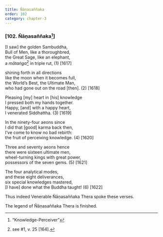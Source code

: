 ```yaml
---
title: Ñāṇasaññaka
order: 102
category: chapter-3
---
```


### \[102. Ñāṇasaññaka[^1]\]

\[I saw\] the golden Sambuddha,  
Bull of Men, like a thoroughbred,  
the Great Sage, like an elephant,  
a *mātaṅga*[^2] in triple rut, (1) \[1617\]

shining forth in all directions  
like the moon when it becomes full,  
the World’s Best, the Ultimate Man,  
who had gone out on the road \[then\]. (2) \[1618\]

Pleasing \[my\] heart in \[his\] knowledge  
I pressed both my hands together.  
Happy, \[and\] with a happy heart,  
I venerated Siddhattha. (3) \[1619\]

In the ninety-four aeons since  
I did that \[good\] karma back then,  
I’ve come to know no bad rebirth:  
the fruit of perceiving knowledge. (4) \[1620\]

Three and seventy aeons hence  
there were sixteen ultimate men,  
wheel-turning kings with great power,  
possessors of the seven gems. (5) \[1621\]

The four analytical modes,  
and these eight deliverances,  
six special knowledges mastered,  
\[I have\] done what the Buddha taught! (6) \[1622\]

Thus indeed Venerable Ñāṇasaññaka Thera spoke these verses.

The legend of Ñāṇasaññaka Thera is finished.

[^1]: “Knowledge-Perceiver”

[^2]: see \#1, v. 25 \[164\].

